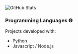 ![GitHub Stats](https://github-readme-stats.vercel.app/api?username=TheRealOwenRees&show_icons=true&include_all_commits=true)

### Programming Languages 🌐

Projects developed with:
- Python
- Javascript / Node.js


<!--
**TheRealOwenRees/therealowenrees** is a ✨ _special_ ✨ repository because its `README.md` (this file) appears on your GitHub profile.

Here are some ideas to get you started:

- 🔭 I’m currently working on ...
- 🌱 I’m currently learning ...
- 👯 I’m looking to collaborate on ...
- 🤔 I’m looking for help with ...
- 💬 Ask me about ...
- 📫 How to reach me: ...
- 😄 Pronouns: ...
- ⚡ Fun fact: ...
-->
